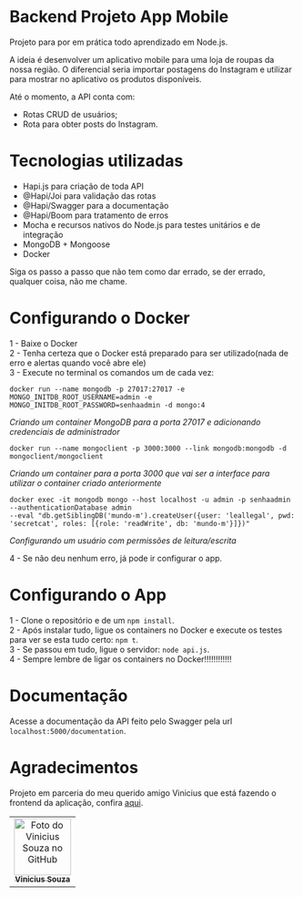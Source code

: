 # Backend Projeto App Mobile

Projeto para por em prática todo aprendizado em Node.js.

A ideia é desenvolver um aplicativo mobile para uma loja de roupas da nossa região. O diferencial seria importar postagens do Instagram e 
utilizar para mostrar no aplicativo os produtos disponíveis.

Até o momento, a API conta com:
- Rotas CRUD de usuários;
- Rota para obter posts do Instagram.

# Tecnologias utilizadas
- Hapi.js para criação de toda API
- @Hapi/Joi para validação das rotas
- @Hapi/Swagger para a documentação
- @Hapi/Boom para tratamento de erros
- Mocha e recursos nativos do Node.js para testes unitários e de integração
- MongoDB + Mongoose
- Docker

Siga os passo a passo que não tem como dar errado, se der errado, qualquer coisa, não me chame.

# Configurando o Docker

1 - Baixe o Docker<br>
2 - Tenha certeza que o Docker está preparado para ser utilizado(nada de erro e alertas quando você abre ele)<br>
3 - Execute no terminal os comandos um de cada vez:

```
docker run --name mongodb -p 27017:27017 -e MONGO_INITDB_ROOT_USERNAME=admin -e MONGO_INITDB_ROOT_PASSWORD=senhaadmin -d mongo:4
```
*Criando um container MongoDB para a porta 27017 e adicionando credenciais de administrador*
```
docker run --name mongoclient -p 3000:3000 --link mongodb:mongodb -d mongoclient/mongoclient
```
*Criando um container para a porta 3000 que vai ser a interface para utilizar o container criado anteriormente*
```
docker exec -it mongodb mongo --host localhost -u admin -p senhaadmin --authenticationDatabase admin 
--eval "db.getSiblingDB('mundo-m').createUser({user: 'leallegal', pwd: 'secretcat', roles: [{role: 'readWrite', db: 'mundo-m'}]})"
```
*Configurando um usuário com permissões de leitura/escrita*

4 - Se não deu nenhum erro, já pode ir configurar o app.

# Configurando o App

1 - Clone o repositório e de um `npm install`.<br>
2 - Após instalar tudo, ligue os containers no Docker e execute os testes para ver se esta tudo certo: `npm t`.<br>
3 - Se passou em tudo, ligue o servidor: `node api.js`.<br>
4 - Sempre lembre de ligar os containers no Docker!!!!!!!!!!!!

# Documentação

Acesse a documentação da API feito pelo Swagger pela url `localhost:5000/documentation`.

# Agradecimentos

Projeto em parceria do meu querido amigo Vinicius que está fazendo o frontend da aplicação, confira <a href="https://github.com/V1niSouza/Front-end-Projeto-Mobile-">aqui</a>.
<table>
  <tr>
    <td align="center">
      <a href="https://github.com/V1niSouza">
        <img src="https://avatars.githubusercontent.com/u/99757527?v=4" width="100px;" alt="Foto do Vinicius Souza no GitHub"/><br>
        <sub>
          <b>Vinicius Souza</b>
        </sub>
      </a>
    </td>
</table>
